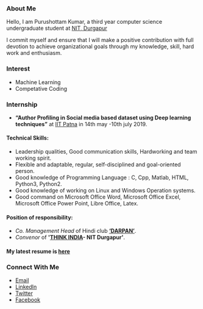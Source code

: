 ### About Me


Hello, I am Purushottam Kumar, a third year computer science undergraduate student at [NIT, Durgapur](https://nitdgp.ac.in/) 

I commit myself and ensure that I will make a positive contribution with full devotion to achieve organizational goals through my knowledge, skill, hard work and enthusiasm.  

###  Interest
- Machine Learning
- Competative Coding

### Internship
- **“Author Profiling in Social media based dataset using Deep learning techniques”** at [IIT Patna](https://www.iitp.ac.in/) in 14th may -10th july 2019.

#### Technical Skills:
- Leadership qualities, Good communication skills, Hardworking and team working spirit.
- Flexible and adaptable, regular, self-disciplined and goal-oriented person.
- Good knowledge of Programming Language : C, Cpp, Matlab, HTML, Python3, Python2.
- Good knowledge of working on Linux and Windows Operation systems.
- Good command on Microsoft Office Word, Microsoft Office Excel, Microsoft Office Power Point,
Libre Office, Latex.

#### Position of responsibility:
- _Co. Management Head_ of Hindi club **[‘DARPAN’](https://www.facebook.com/darpan.nitdgp/)**.
- _Convenor_ of **'[THINK INDIA](https://www.facebook.com/thinkIndiaWB/)- NIT Durgapur'**.

#### My latest resume is [here](CV_Purushottam.pdf)
### Connect With Me
- [Email](mailto:kumarpurushottam062@gmail.com/)
- [LinkedIn](https://www.linkedin.com/in/purushottam-kumar-29006017a)
- [Twitter](https://twitter.com/Purushottam_nit)
- [Facebook](https://www.facebook.com/purushottam22111999?ref=bookmarks)

